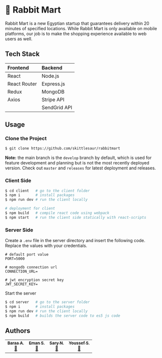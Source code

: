 # 🐰 Rabbit Mart

Rabbit Mart is a new Egyptian startup that guarantees delivery within 20 minutes of specified locations. While Rabbit
Mart is only available on mobile platforms, our job is to make the shopping experience available to web users as well.

## Tech Stack

| Frontend     | Backend      |
|:-------------|:-------------|
| React        | Node.js      |
| React Router | Express.js   |
| Redux        | MongoDB      |
| Axios        | Stripe API   |
|              | SendGrid API |

## Usage

### Clone the Project

```bash
$ git clone https://github.com/skittlesaur/rabbitmart
```

**Note:** the main branch is the `develop` branch by default, which is used for feature development and planning but is
not the most recently deployed version. Check out `master` and `releases` for latest deployment and releases.

### Client Side

```bash
$ cd client   # go to the client folder
$ npm i       # install packages
$ npm run dev # run the client locally

# deployment for client
$ npm build   # compile react code using webpack
$ npm start   # run the client side statically with react-scripts
```

### Server Side

Create a `.env` file in the server directory and insert the following code. Replace the values with your credentials.

```dotenv
# default port value
PORT=5000

# mongodb connection url
CONNECTION_URL=

# jwt encryption secret key
JWT_SECRET_KEY=
```

Start the server

```bash
$ cd server   # go to the server folder
$ npm i       # install packages
$ npm run dev # run the client locally
$ npm build   # builds the server code to es5 js code
```

## Authors

<table>
    <td align="center"><a href="https://skittlesaur.github.io"><sub><b>Baraa A.</b></sub></a><br /><a href="https://github.com/skittlesaur/rabbitmart/commits?author=skittlesaur" title="Commits">📖</a></td>
    <td align="center"><a href="https://github.com/"><sub><b>Eman S.</b></sub></a><br /><a href="https://github.com/skittlesaur/rabbitmart/commits?author=" title="Commits">📖</a></td>
    <td align="center"><a href="https://github.com/ssary"><sub><b>Sary N.</b></sub></a><br /><a href="https://github.com/skittlesaur/rabbitmart/commits?author=ssary" title="Commits">📖</a></td>
    <td align="center"><a href="https://github.com/youssefsaadgiu"><sub><b>Youssef S.</b></sub></a><br /><a href="https://github.com/skittlesaur/rabbitmart/commits?author=youssefsaadgiu" title="Commits">📖</a></td>
</table>